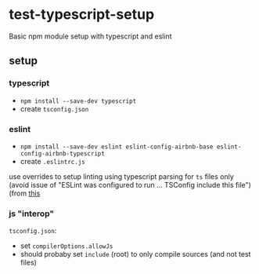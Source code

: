 # test-typescript-setup

Basic npm module setup with typescript and eslint

## setup

### typescript

- `npm install --save-dev typescript`
- create `tsconfig.json`

### eslint

- `npm install --save-dev eslint eslint-config-airbnb-base eslint-config-airbnb-typescript`
- create `.eslintrc.js`

use overrides to setup linting using typescript parsing for `ts` files only (avoid issue of "ESLint was
configured to run ... TSConfig include this file") (from [this](https://stackoverflow.com/a/62953719/1016377)

### js "interop"

`tsconfig.json`:
- set `compilerOptions.allowJs`
- should probaby set `include` (root) to only compile sources (and not test files)

